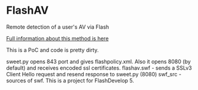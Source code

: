# FlashAV
Remote detection of a user's AV via Flash

[Full information about this method is here](http://agrrrdog.blogspot.ru/2016/06/remote-detection-of-users-av-via-flash.html)

This is a PoC and code is pretty dirty.

sweet.py opens 843 port and gives flashpolicy.xml. Also it opens 8080 (by default) and receives encoded ssl certificates.
flashav.swf - sends a SSLv3 Client Hello request and resend response to sweet.py (8080)
swf_src - sources of swf. This is a project for FlashDevelop 5.
